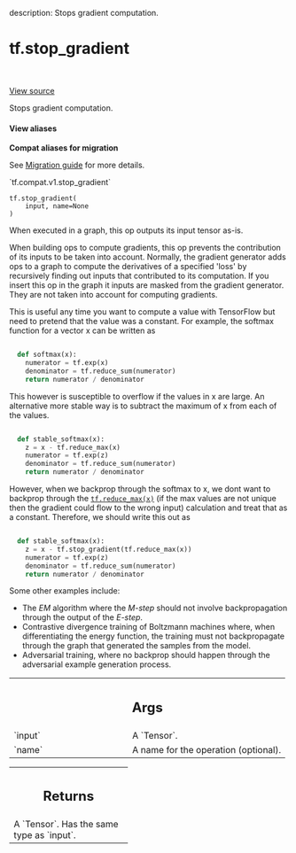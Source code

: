 description: Stops gradient computation.

<div itemscope itemtype="http://developers.google.com/ReferenceObject">
<meta itemprop="name" content="tf.stop_gradient" />
<meta itemprop="path" content="Stable" />
</div>

# tf.stop_gradient

<!-- Insert buttons and diff -->

<table class="tfo-notebook-buttons tfo-api nocontent" align="left">

</table>

<a target="_blank" class="external" href="/code/stable/tensorflow/python/ops/array_ops.py">View source</a>



Stops gradient computation.

<section class="expandable">
  <h4 class="showalways">View aliases</h4>
  <p>
<b>Compat aliases for migration</b>
<p>See
<a href="https://www.tensorflow.org/guide/migrate">Migration guide</a> for
more details.</p>
<p>`tf.compat.v1.stop_gradient`</p>
</p>
</section>

<pre class="devsite-click-to-copy prettyprint lang-py tfo-signature-link">
<code>tf.stop_gradient(
    input, name=None
)
</code></pre>



<!-- Placeholder for "Used in" -->

When executed in a graph, this op outputs its input tensor as-is.

When building ops to compute gradients, this op prevents the contribution of
its inputs to be taken into account.  Normally, the gradient generator adds ops
to a graph to compute the derivatives of a specified 'loss' by recursively
finding out inputs that contributed to its computation.  If you insert this op
in the graph it inputs are masked from the gradient generator.  They are not
taken into account for computing gradients.

This is useful any time you want to compute a value with TensorFlow but need
to pretend that the value was a constant. For example, the softmax function
for a vector x can be written as

```python

  def softmax(x):
    numerator = tf.exp(x)
    denominator = tf.reduce_sum(numerator)
    return numerator / denominator
```

This however is susceptible to overflow if the values in x are large. An
alternative more stable way is to subtract the maximum of x from each of the
values.

```python

  def stable_softmax(x):
    z = x - tf.reduce_max(x)
    numerator = tf.exp(z)
    denominator = tf.reduce_sum(numerator)
    return numerator / denominator
```

However, when we backprop through the softmax to x, we dont want to backprop
through the <a href="../tf/math/reduce_max.md"><code>tf.reduce_max(x)</code></a> (if the max values are not unique then the
gradient could flow to the wrong input) calculation and treat that as a
constant. Therefore, we should write this out as

```python

  def stable_softmax(x):
    z = x - tf.stop_gradient(tf.reduce_max(x))
    numerator = tf.exp(z)
    denominator = tf.reduce_sum(numerator)
    return numerator / denominator
```

Some other examples include:

*  The *EM* algorithm where the *M-step* should not involve backpropagation
   through the output of the *E-step*.
*  Contrastive divergence training of Boltzmann machines where, when
   differentiating the energy function, the training must not backpropagate
   through the graph that generated the samples from the model.
*  Adversarial training, where no backprop should happen through the adversarial
   example generation process.

<!-- Tabular view -->
 <table class="responsive fixed orange">
<colgroup><col width="214px"><col></colgroup>
<tr><th colspan="2"><h2 class="add-link">Args</h2></th></tr>

<tr>
<td>
`input`
</td>
<td>
A `Tensor`.
</td>
</tr><tr>
<td>
`name`
</td>
<td>
A name for the operation (optional).
</td>
</tr>
</table>



<!-- Tabular view -->
 <table class="responsive fixed orange">
<colgroup><col width="214px"><col></colgroup>
<tr><th colspan="2"><h2 class="add-link">Returns</h2></th></tr>
<tr class="alt">
<td colspan="2">
A `Tensor`. Has the same type as `input`.
</td>
</tr>

</table>

